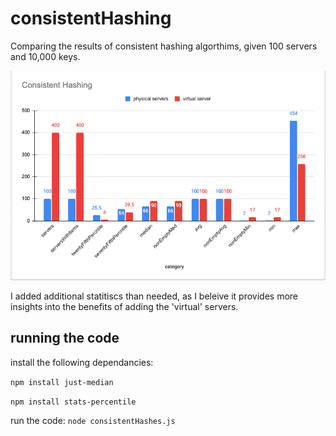# consistentHashing

Comparing the results of consistent hashing algorthims, given 100 servers and 10,000 keys.

![results comparison](https://github.com/omriAR1/consistentHashing/blob/main/ConsistentHashResults.png?raw=true)

I added additional statitiscs than needed, as I beleive it provides more insights into the benefits of adding the 'virtual' servers.

## running the code

install the following dependancies:

`npm install just-median`

`npm install stats-percentile`

run the code:
`node consistentHashes.js`
